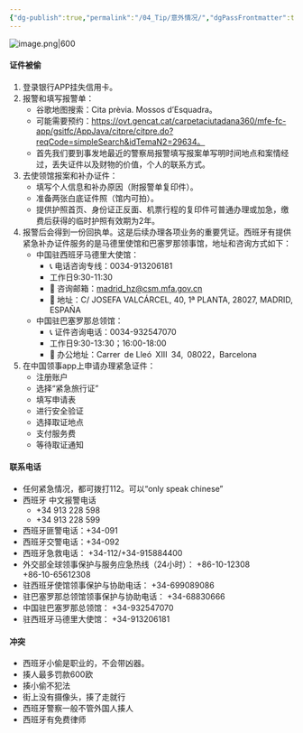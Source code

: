 ```yaml
---
{"dg-publish":true,"permalink":"/04_Tip/意外情况/","dgPassFrontmatter":true}
---
```


![image.png|600](https://obsidan-1314364309.cos.ap-beijing.myqcloud.com/obsidan/20250228175022897.png)
#### 证件被偷													
1. 登录银行APP挂失信用卡。
2. 报警和填写报警单：
	+ 谷歌地图搜索：Cita prèvia. Mossos d’Esquadra。
	+ 可能需要预约：https://ovt.gencat.cat/carpetaciutadana360/mfe-fc-app/gsitfc/AppJava/citpre/citpre.do?reqCode=simpleSearch&idTemaN2=29634。
	+ 首先我们要到事发地最近的警察局报警填写报案单写明时间地点和案情经过，丢失证件以及财物的价值，个人的联系方式。
3. 去使领馆报案和补办证件：
	+ 填写个人信息和补办原因（附报警单复印件）。
	+ 准备两张白底证件照（馆内可拍）。
	+ 提供护照首页、身份证正反面、机票行程的复印件可普通办理或加急，缴费后获得的临时护照有效期为2年。
4. 报警后会得到一份回执单。这是后续办理各项业务的重要凭证。西班牙有提供紧急补办证件服务的是马德里使馆和巴塞罗那领事馆，地址和咨询方式如下：
	+ 中国驻西班牙马德里大使馆：
		+ 📞 电话咨询专线：0034-913206181
		+ 工作日9:30-11:30
		+ 📧 咨询邮箱：madrid_hz@csm.mfa.gov.cn
		+ 🏢 地址：C/ JOSEFA VALCÁRCEL, 40, 1ª PLANTA, 28027, MADRID, ESPAÑA
	+ 中国驻巴塞罗那总领馆：
		+ 📞 证件咨询电话：0034-932547070
		+ 工作日9:30-13:30；16:00-18:00
		+ 🏢 办公地址：Carrer de Lleó XIII 34, 08022，Barcelona
5. 在中国领事app上申请办理紧急证件：
	+ 注册账户
	+ 选择“紧急旅行证”
	+ 填写申请表
	+ 进行安全验证
	+ 选择取证地点
	+ 支付服务费
	+ 等待取证通知
#### 联系电话
+ 任何紧急情况，都可拨打112。可以“only speak chinese”
+ 西班牙 中文报警电话
	+ +34 913 228 598	
	+ +34 913 228 599	
+ 西班牙匪警电话：+34-091	
+ 西班牙交警电话：+34-092	
+ 西班牙急救电话：	+34-112/+34-915884400	
+ 外交部全球领事保护与服务应急热线（24小时）：	+86-10-12308	
	+86-10-65612308	
+ 驻西班牙使馆领事保护与协助电话：	+34-699089086	
+ 驻巴塞罗那总领馆领事保护与协助电话：	+34-68830666	
+ 中国驻巴塞罗那总领馆：	+34-932547070	
+ 驻西班牙马德里大使馆：	+34-913206181	
#### 冲突
+ 西班牙小偷是职业的，不会带凶器。
+ 揍人最多罚款600欧
+ 揍小偷不犯法
+ 街上没有摄像头，揍了走就行
+ 西班牙警察一般不管外国人揍人
+ 西班牙有免费律师
